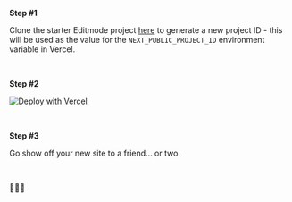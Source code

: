 **Step #1**

Clone the starter Editmode project [here](https://app.editmode.com/projects/prj_Y5HfCBS4rqZg/clone) to generate a new project ID - this will be used as the value for the `NEXT_PUBLIC_PROJECT_ID` environment variable in Vercel.

<br/>

**Step #2**


[![Deploy with Vercel](https://vercel.com/button)](https://vercel.com/new/git/external?repository-url=https%3A%2F%2Fgithub.com%2Feditmodelabs%2Fmsiab%2Ftree%2Fintegrations%2Fthemes%2Fdublin?&integration-ids=oac_KxaKzLl1KakFnclDJURDmQtI)

<br/>

**Step #3**

Go show off your new site to a friend... or two.

<br/>

🚀🚀🚀
